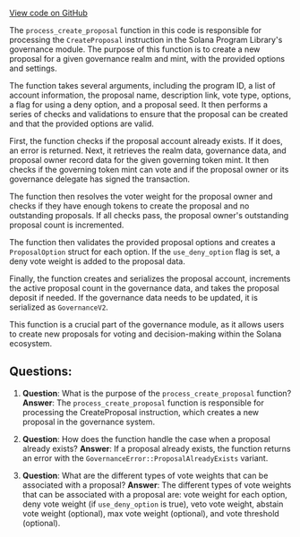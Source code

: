 [View code on GitHub](https://github.com/solana-labs/solana-program-library/governance/program/src/processor/process_create_proposal.rs)

The `process_create_proposal` function in this code is responsible for processing the `CreateProposal` instruction in the Solana Program Library's governance module. The purpose of this function is to create a new proposal for a given governance realm and mint, with the provided options and settings.

The function takes several arguments, including the program ID, a list of account information, the proposal name, description link, vote type, options, a flag for using a deny option, and a proposal seed. It then performs a series of checks and validations to ensure that the proposal can be created and that the provided options are valid.

First, the function checks if the proposal account already exists. If it does, an error is returned. Next, it retrieves the realm data, governance data, and proposal owner record data for the given governing token mint. It then checks if the governing token mint can vote and if the proposal owner or its governance delegate has signed the transaction.

The function then resolves the voter weight for the proposal owner and checks if they have enough tokens to create the proposal and no outstanding proposals. If all checks pass, the proposal owner's outstanding proposal count is incremented.

The function then validates the provided proposal options and creates a `ProposalOption` struct for each option. If the `use_deny_option` flag is set, a deny vote weight is added to the proposal data.

Finally, the function creates and serializes the proposal account, increments the active proposal count in the governance data, and takes the proposal deposit if needed. If the governance data needs to be updated, it is serialized as `GovernanceV2`.

This function is a crucial part of the governance module, as it allows users to create new proposals for voting and decision-making within the Solana ecosystem.
## Questions: 
 1. **Question**: What is the purpose of the `process_create_proposal` function?
   **Answer**: The `process_create_proposal` function is responsible for processing the CreateProposal instruction, which creates a new proposal in the governance system.

2. **Question**: How does the function handle the case when a proposal already exists?
   **Answer**: If a proposal already exists, the function returns an error with the `GovernanceError::ProposalAlreadyExists` variant.

3. **Question**: What are the different types of vote weights that can be associated with a proposal?
   **Answer**: The different types of vote weights that can be associated with a proposal are: vote weight for each option, deny vote weight (if `use_deny_option` is true), veto vote weight, abstain vote weight (optional), max vote weight (optional), and vote threshold (optional).